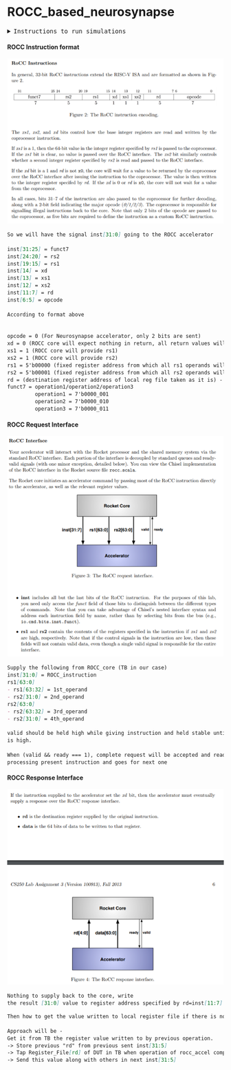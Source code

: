 # ROCC_based_neurosynapse


<details><summary><tt> Instructions to run simulations </tt></summary>
<p>

#### Run 1st operation design + TB
```
cd run_scripts
chmod +x run_operation1.sh
./run_operation1.sh
```


```diff
- o/p log "log_operation1.txt" will be created inside "log" directory
- operation1 does "result = a*b+c*d", where result,a,b,c,d are all 32 bit IEEE floating pt. numbers
```

#### Run 2nd operation design + TB
```
cd run_scripts
chmod +x run_operation2.sh
./run_operation2.sh


```


```diff
- o/p log "log_operation2.txt" will be created inside "log" directory
- operation2 does "result = a/b+c/d", where result,a,b,c,d are all 32 bit IEEE floating pt. numbers
```

#### Run 3rd operation design + TB
```
cd run_scripts
chmod +x run_operation3.sh
./run_operation3.sh
```


```diff
- o/p log "log_operation3.txt" will be created inside "log" directory
```


</p>
</details>



#### ROCC Instruction format
![ROCC_instruction_format](manuals/ROCC_ISA.PNG)

```md
So we will have the signal inst[31:0] going to the ROCC accelerator

inst[31:25] = funct7
inst[24:20] = rs2
inst[19:15] = rs1
inst[14] = xd
inst[13] = xs1
inst[12] = xs2
inst[11:7] = rd
inst[6:5] = opcode 

According to format above


opcode = 0 (For Neurosynapse accelerator, only 2 bits are sent)
xd = 0 (ROCC core will expect nothing in return, all return values will be stored in local physical register file)
xs1 = 1 (ROCC core will provide rs1)
xs2 = 1 (ROCC core will provide rs2)
rs1 = 5'b00000 (fixed register address from which all rs1 operands will come)
rs2 = 5'b00001 (fixed register address from which all rs2 operands will come)
rd = (destination register address of local reg file taken as it is) - 5 bits so 32 addresses possible
funct7 = operation1/operation2/operation3
         operation1 = 7'b0000_001
         operation2 = 7'b0000_010
         operation3 = 7'b0000_011

```

#### ROCC Request Interface
![ROCC_request_interface](manuals/ROCC_request_intf.PNG)

```md
Supply the following from ROCC_core (TB in our case)
inst[31:0] = ROCC_instruction
rs1[63:0]
- rs1[63:32] = 1st_operand
- rs2[31:0] = 2nd_operand
rs2[63:0]
- rs2[63:32] = 3rd_operand
- rs2[31:0] = 4th_operand  

valid should be held high while giving instruction and held stable until ready (coming from ROCC_accel)
is high.

When (valid && ready === 1), complete request will be accepted and ready will be made low until ROCC_accel completes 
processing present instruction and goes for next one
```

#### ROCC Response Interface
![ROCC_reponse_interface](manuals/ROCC_response_intf.PNG)


```md
Nothing to supply back to the core, write 
the result [31:0] value to register address specified by rd=inst[11:7]
```
```md
Then how to get the value written to local register file if there is no reg_read stage or spec does not allow it?

Approach will be -
Get it from TB the register value written to by previous operation. 
-> Store previous "rd" from previous sent inst[31:5]
-> Tap Register_File[rd] of DUT in TB when operation of rocc_accel completes
-> Send this value along with others in next inst[31:5] 
```